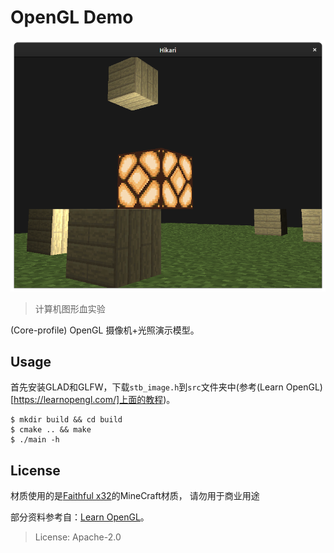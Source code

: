 # OpenGL Demo

![](res/preview.png)

> 计算机图形血实验

(Core-profile) OpenGL 摄像机+光照演示模型。

## Usage

首先安装GLAD和GLFW，下载`stb_image.h`到`src`文件夹中(参考(Learn OpenGL)[https://learnopengl.com/]上面的教程)。

```
$ mkdir build && cd build
$ cmake .. && make
$ ./main -h
```

## License

材质使用的是[Faithful x32](https://www.curseforge.com/minecraft/texture-packs/faithful-team)的MineCraft材质， 请勿用于商业用途

部分资料参考自：[Learn OpenGL](https://learnopengl.com/)。

> License: Apache-2.0
